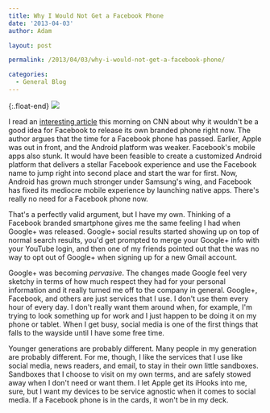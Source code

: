 ```yaml
---
title: Why I Would Not Get a Facebook Phone
date: '2013-04-03'
author: Adam

layout: post

permalink: /2013/04/03/why-i-would-not-get-a-facebook-phone/

categories:
  - General Blog
---
```

{:.float-end}
<img
  src="{{ '/assets/img/2013/facebook_phone.jpg' | relative_url }}"
  srcset="{{ '/assets/img/2013/facebook_phone@2x.jpg' | relative_url }} 2x"
  class="img-fluid"
/>

I read an [interesting
article](http://www.cnn.com/2013/03/29/tech/mobile/facebook-phone-mashable) this
morning on CNN about why it wouldn't be a good idea for Facebook to release its
own branded phone right now. The author argues that the time for a Facebook
phone has passed. Earlier, Apple was out in front, and the Android platform was
weaker. Facebook's mobile apps also stunk. It would have been feasible to create
a customized Android platform that delivers a stellar Facebook experience and
use the Facebook name to jump right into second place and start the war for
first. Now, Android has grown much stronger under Samsung's wing, and Facebook
has fixed its mediocre mobile experience by launching native apps. There's
really no need for a Facebook phone now.

That's a perfectly valid argument, but I have my own. Thinking of a Facebook
branded smartphone gives me the same feeling I had when Google+ was released.
Google+ social results started showing up on top of normal search results, you'd
get prompted to merge your Google+ info with your YouTube login, and then one of
my friends pointed out that the was no way to opt out of Google+ when signing up
for a new Gmail account.

Google+ was becoming _pervasive_. The changes made Google feel very sketchy in
terms of how much respect they had for your personal information and it really
turned me off to the company in general. Google+, Facebook, and others are just
services that I use. I don't use them every hour of every day. I don't really
want them around when, for example, I'm trying to look something up for work and
I just happen to be doing it on my phone or tablet. When I get busy, social
media is one of the first things that falls to the wayside until I have some
free time.

Younger generations are probably different. Many people in my generation are
probably different. For me, though, I like the services that I use like social
media, news readers, and email, to stay in their own little sandboxes. Sandboxes
that I choose to visit on my own terms, and are safely stowed away when I don't
need or want them. I let Apple get its iHooks into me, sure, but I want my
devices to be service agnostic when it comes to social media. If a Facebook
phone is in the cards, it won't be in my deck.
